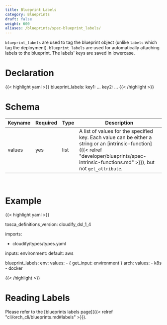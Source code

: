 ```yaml
---
title: Blueprint Labels
category: Blueprints
draft: false
weight: 600
aliases: /blueprints/spec-blueprint_labels/
---
```


`blueprint_labels` are used to tag the blueprint object (unlike `labels` which tag the deployment). 
`blueprint_labels` are used for automatically attaching labels to the blueprint. The labels' keys are saved in lowercase.  

# Declaration

{{< highlight  yaml >}}
blueprint_labels:
  key1:
    ...
  key2:
    ...
{{< /highlight >}}

# Schema

Keyname     | Required | Type | Description
----------- | -------- | ---- | -----------
values      | yes      | list | A list of values for the specified key. Each value can be either a string or an [intrinsic-function]({{< relref "developer/blueprints/spec-intrinsic-functions.md" >}}), but not `get_attribute`.  

<br>

# Example

{{< highlight  yaml >}}

tosca_definitions_version: cloudify_dsl_1_4

imports:
  - cloudify/types/types.yaml

inputs:
  environment: 
    default: aws

blueprint_labels:
  env: 
    values: 
      - { get_input: environment }
  arch:
    values:
      - k8s
      - docker

{{< /highlight >}}

# Reading Labels
Please refer to the [blueprints labels page]({{< relref "cli/orch_cli/blueprints.md#labels" >}}).
